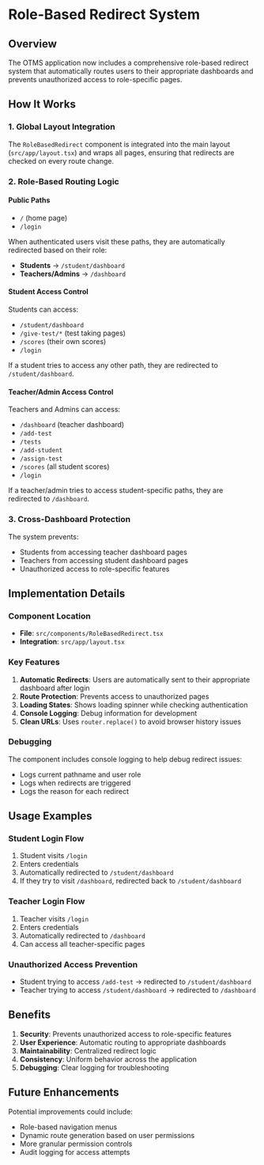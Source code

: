 # Role-Based Redirect System

## Overview

The OTMS application now includes a comprehensive role-based redirect system that automatically routes users to their appropriate dashboards and prevents unauthorized access to role-specific pages.

## How It Works

### 1. Global Layout Integration

The `RoleBasedRedirect` component is integrated into the main layout (`src/app/layout.tsx`) and wraps all pages, ensuring that redirects are checked on every route change.

### 2. Role-Based Routing Logic

#### Public Paths
- `/` (home page)
- `/login`

When authenticated users visit these paths, they are automatically redirected based on their role:
- **Students** → `/student/dashboard`
- **Teachers/Admins** → `/dashboard`

#### Student Access Control
Students can access:
- `/student/dashboard`
- `/give-test/*` (test taking pages)
- `/scores` (their own scores)
- `/login`

If a student tries to access any other path, they are redirected to `/student/dashboard`.

#### Teacher/Admin Access Control
Teachers and Admins can access:
- `/dashboard` (teacher dashboard)
- `/add-test`
- `/tests`
- `/add-student`
- `/assign-test`
- `/scores` (all student scores)
- `/login`

If a teacher/admin tries to access student-specific paths, they are redirected to `/dashboard`.

### 3. Cross-Dashboard Protection

The system prevents:
- Students from accessing teacher dashboard pages
- Teachers from accessing student dashboard pages
- Unauthorized access to role-specific features

## Implementation Details

### Component Location
- **File**: `src/components/RoleBasedRedirect.tsx`
- **Integration**: `src/app/layout.tsx`

### Key Features

1. **Automatic Redirects**: Users are automatically sent to their appropriate dashboard after login
2. **Route Protection**: Prevents access to unauthorized pages
3. **Loading States**: Shows loading spinner while checking authentication
4. **Console Logging**: Debug information for development
5. **Clean URLs**: Uses `router.replace()` to avoid browser history issues

### Debugging

The component includes console logging to help debug redirect issues:
- Logs current pathname and user role
- Logs when redirects are triggered
- Logs the reason for each redirect

## Usage Examples

### Student Login Flow
1. Student visits `/login`
2. Enters credentials
3. Automatically redirected to `/student/dashboard`
4. If they try to visit `/dashboard`, redirected back to `/student/dashboard`

### Teacher Login Flow
1. Teacher visits `/login`
2. Enters credentials
3. Automatically redirected to `/dashboard`
4. Can access all teacher-specific pages

### Unauthorized Access Prevention
- Student trying to access `/add-test` → redirected to `/student/dashboard`
- Teacher trying to access `/student/dashboard` → redirected to `/dashboard`

## Benefits

1. **Security**: Prevents unauthorized access to role-specific features
2. **User Experience**: Automatic routing to appropriate dashboards
3. **Maintainability**: Centralized redirect logic
4. **Consistency**: Uniform behavior across the application
5. **Debugging**: Clear logging for troubleshooting

## Future Enhancements

Potential improvements could include:
- Role-based navigation menus
- Dynamic route generation based on user permissions
- More granular permission controls
- Audit logging for access attempts 